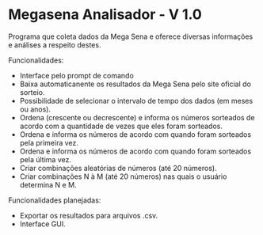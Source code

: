 # Megasena Analisador - V 1.0
Programa que coleta dados da Mega Sena e oferece diversas informações e análises a respeito destes.
  
Funcionalidades:
  - Interface pelo prompt de comando
  - Baixa automaticanente os resultados da Mega Sena pelo site oficial do sorteio.
  - Possibilidade de selecionar o intervalo de tempo dos dados (em meses ou anos).
  - Ordena (crescente ou decrescente) e informa os números sorteados de acordo com a quantidade de vezes que eles foram sorteados.
  - Ordena e informa os números de acordo com quando foram sorteados pela primeira vez.
  - Ordena e informa os números de acordo com quando foram sorteados pela última vez.
  - Criar combinações aleatórias de números (até 20 números).
  - Criar combinações N à M (até 20 números) nas quais o usuário determina N e M.
  
Funcionalidades planejadas:
  - Exportar os resultados para arquivos .csv.
  - Interface GUI.

